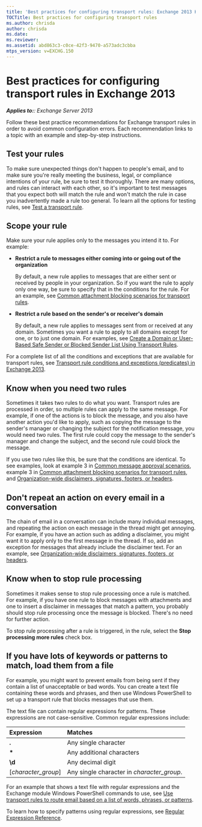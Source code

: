 ```yaml
---
title: 'Best practices for configuring transport rules: Exchange 2013 Help'
TOCTitle: Best practices for configuring transport rules
ms.author: chrisda
author: chrisda
ms.date: 
ms.reviewer: 
ms.assetid: abd863c3-c0ce-42f3-9470-a573adc3cbba
mtps_version: v=EXCHG.150
---
```


# Best practices for configuring transport rules in Exchange 2013

_**Applies to:**: Exchange Server 2013_

Follow these best practice recommendations for Exchange transport rules in order to avoid common configuration errors. Each recommendation links to a topic with an example and step-by-step instructions.

## Test your rules

To make sure unexpected things don't happen to people's email, and to make sure you're really meeting the business, legal, or compliance intentions of your rule, be sure to test it thoroughly. There are many options, and rules can interact with each other, so it's important to test messages that you expect both will match the rule and won't match the rule in case you inadvertently made a rule too general. To learn all the options for testing rules, see [Test a transport rule](test-transport-rules-exchange-2013-help.md).

## Scope your rule

Make sure your rule applies only to the messages you intend it to. For example:

- **Restrict a rule to messages either coming into or going out of the organization**

    By default, a new rule applies to messages that are either sent or received by people in your organization. So if you want the rule to apply only one way, be sure to specify that in the conditions for the rule. For an example, see [Common attachment blocking scenarios for transport rules](common-attachment-blocking-scenarios-exchange-2013-help.md).

- **Restrict a rule based on the sender's or receiver's domain**

    By default, a new rule applies to messages sent from or received at any domain. Sometimes you want a rule to apply to all domains except for one, or to just one domain. For examples, see [Create a Domain or User-Based Safe Sender or Blocked Sender List Using Transport Rules](http://technet.microsoft.com/library/9721b46d-cbea-4121-be51-542395e6fd21.aspx).

For a complete list of all the conditions and exceptions that are available for transport rules, see [Transport rule conditions and exceptions (predicates) in Exchange 2013](mail-flow-rule-conditions-and-exceptions-predicates-in-exchange-2013-exchange-2013-help.md).

## Know when you need two rules

Sometimes it takes two rules to do what you want. Transport rules are processed in order, so multiple rules can apply to the same message. For example, if one of the actions is to block the message, and you also have another action you'd like to apply, such as copying the message to the sender's manager or changing the subject for the notification message, you would need two rules. The first rule could copy the message to the sender's manager and change the subject, and the second rule could block the message.

If you use two rules like this, be sure that the conditions are identical. To see examples, look at example 3 in [Common message approval scenarios](common-message-approval-scenarios-exchange-2013-help.md), example 3 in [Common attachment blocking scenarios for transport rules](common-attachment-blocking-scenarios-exchange-2013-help.md), and [Organization-wide disclaimers, signatures, footers, or headers](http://technet.microsoft.com/library/e45e33c9-e53b-427c-ada5-70901bc399b8.aspx).

## Don't repeat an action on every email in a conversation

The chain of email in a conversation can include many individual messages, and repeating the action on each message in the thread might get annoying. For example, if you have an action such as adding a disclaimer, you might want it to apply only to the first message in the thread. If so, add an exception for messages that already include the disclaimer text. For an example, see [Organization-wide disclaimers, signatures, footers, or headers](http://technet.microsoft.com/library/e45e33c9-e53b-427c-ada5-70901bc399b8.aspx).

## Know when to stop rule processing

Sometimes it makes sense to stop rule processing once a rule is matched. For example, if you have one rule to block messages with attachments and one to insert a disclaimer in messages that match a pattern, you probably should stop rule processing once the message is blocked. There's no need for further action.

To stop rule processing after a rule is triggered, in the rule, select the **Stop processing more rules** check box.

## If you have lots of keywords or patterns to match, load them from a file

For example, you might want to prevent emails from being sent if they contain a list of unacceptable or bad words. You can create a text file containing these words and phrases, and then use Windows PowerShell to set up a transport rule that blocks messages that use them.

The text file can contain regular expressions for patterns. These expressions are not case-sensitive. Common regular expressions include:

|**Expression**|**Matches**|
|:-----|:-----|
|**.**|Any single character|
|**\***|Any additional characters|
|**\d**|Any decimal digit|
|[*character_group*]|Any single character in *character_group*.|

For an example that shows a text file with regular expressions and the Exchange module Windows PowerShell commands to use, see [Use transport rules to route email based on a list of words, phrases, or patterns](use-rules-to-route-email-exchange-2013-help.md).

To learn how to specify patterns using regular expressions, see [Regular Expression Reference](https://go.microsoft.com/fwlink/p/?LinkId=532394).
